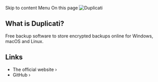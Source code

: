 Skip to content
Menu
On this page
![Duplicati](https://avatars.githubusercontent.com/u/8270231?s=200&v=4)
## What is Duplicati? ​
Free backup software to store encrypted backups online for Windows, macOS and Linux.
## Links ​
  * The official website ›
  * GitHub ›


